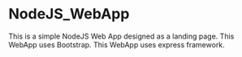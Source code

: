 # NodeJS_WebApp
This is a simple NodeJS Web App designed as a landing page.
This WebApp uses Bootstrap.
This WebApp uses express framework.
